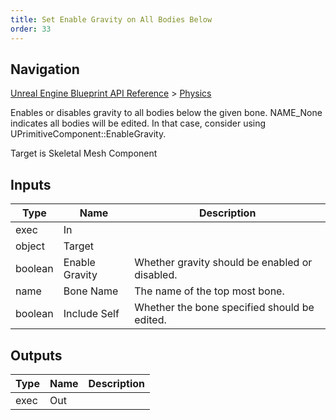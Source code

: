 ```yaml
---
title: Set Enable Gravity on All Bodies Below
order: 33
---
```

## Navigation

[Unreal Engine Blueprint API Reference](https://dev.epicgames.com/documentation/en-us/unreal-engine/BlueprintAPI) > [Physics](https://dev.epicgames.com/documentation/en-us/unreal-engine/BlueprintAPI/Physics)

Enables or disables gravity to all bodies below the given bone.
NAME_None indicates all bodies will be edited.
In that case, consider using UPrimitiveComponent::EnableGravity.

Target is Skeletal Mesh Component

## Inputs

| Type | Name | Description |
| --- | --- | --- |
| exec | In |  |
| object | Target |  |
| boolean | Enable Gravity | Whether gravity should be enabled or disabled. |
| name | Bone Name | The name of the top most bone. |
| boolean | Include Self | Whether the bone specified should be edited. |

## Outputs

| Type | Name | Description |
| --- | --- | --- |
| exec | Out |  |
